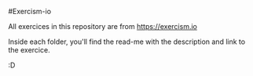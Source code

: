 #Exercism-io

All exercices in this repository are from https://exercism.io

Inside each folder, you'll find the read-me with the description and link to the exercice.

:D